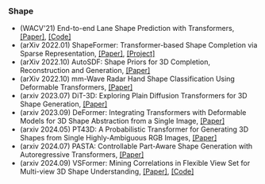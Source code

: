 ### Shape
- (WACV'21) End-to-end Lane Shape Prediction with Transformers,  [[Paper]](https://arxiv.org/abs/2011.04233), [[Code]](https://github.com/liuruijin17/LSTR)
- (arXiv 2022.01) ShapeFormer: Transformer-based Shape Completion via Sparse Representation,  [[Paper]](https://arxiv.org/abs/2201.10326), [[Project]](https://shapeformer.github.io/)
- (arXiv 2022.10) AutoSDF: Shape Priors for 3D Completion, Reconstruction and Generation, [[Paper]](https://arxiv.org/pdf/2210.12381.pdf)
- (arXiv 2022.10) mm-Wave Radar Hand Shape Classification Using Deformable Transformers, [[Paper]](https://arxiv.org/pdf/2210.13079.pdf)
- (arxiv 2023.07) DiT-3D: Exploring Plain Diffusion Transformers for 3D Shape Generation, [[Paper]](https://arxiv.org/pdf/2307.01831.pdf)
- (arxiv 2023.09) DeFormer: Integrating Transformers with Deformable Models for 3D Shape Abstraction from a Single Image, [[Paper]](https://arxiv.org/pdf/2309.12594.pdf)
- (arxiv 2024.05) PT43D: A Probabilistic Transformer for Generating 3D Shapes from Single Highly-Ambiguous RGB Images, [[Paper]](https://arxiv.org/pdf/2405.11914.pdf)
- (arxiv 2024.07) PASTA: Controllable Part-Aware Shape Generation with Autoregressive Transformers, [[Paper]](https://arxiv.org/pdf/2407.13677.pdf)
- (arxiv 2024.09) VSFormer: Mining Correlations in Flexible View Set for Multi-view 3D Shape Understanding, [[Paper]](https://arxiv.org/pdf/2409.09254.pdf), [[Code]](https://github.com/auniquesun/VSFormer)
